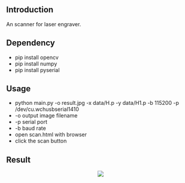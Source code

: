 ## Introduction
An scanner for laser engraver.

## Dependency
- pip install opencv
- pip install numpy
- pip install pyserial


## Usage
- python main.py -o result.jpg -x data/H.p -y data/H1.p -b 115200 -p /dev/cu.wchusbserial1410
- -o output image filename
- -p serial port
- -b baud rate
- open scan.html with browser
- click the scan button

## Result

<center>
<img src="examples/stitch.jpg"><br>
</center>